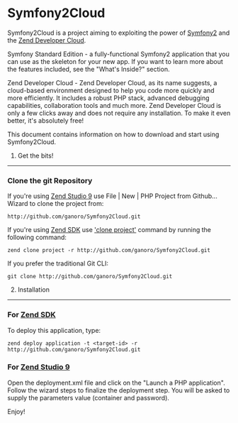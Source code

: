 Symfony2Cloud 
=============

Symfony2Cloud is a project aiming to exploiting the power of 
[Symfony2](http://symfony.com/doc/current/book/installation.html) and 
the [Zend Developer Cloud](http://my.phpcloud.com).

Symfony Standard Edition - a fully-functional Symfony2 application that you 
can use as the skeleton for your new app. If you want to learn more about 
the features included, see the "What's Inside?" section.

Zend Developer Cloud - Zend Developer Cloud, as its name suggests, a 
cloud-based environment designed to help you code more quickly and more 
efficiently. It includes a robust PHP stack, advanced debugging capabilities, 
collaboration tools and much more. Zend Developer Cloud is only a few clicks 
away and does not require any installation. To make it even better, 
it's absolutely free!

This document contains information on how to download and start using Symfony2Cloud.

1) Get the bits!
----------------

### Clone the git Repository


If you're using [Zend Studio 9](http://zend.com/studio/) use File | New | PHP Project from Github...
Wizard to clone the project from:

	http://github.com/ganoro/Symfony2Cloud.git

If you're using [Zend SDK](http://code.google.com/p/zend-sdk/) use 
['clone project'](http://code.google.com/p/zend-sdk/wiki/ManagingProjects#Clone_Project) command 
by running the following command:

	zend clone project -r http://github.com/ganoro/Symfony2Cloud.git

If you prefer the traditional Git CLI:

    git clone http://github.com/ganoro/Symfony2Cloud.git

2) Installation
---------------

### For [Zend SDK](http://code.google.com/p/zend-sdk/)

To deploy this application, type:

	zend deploy application -t <target-id> -r http://github.com/ganoro/Symfony2Cloud.git
	
### For [Zend Studio 9](http://zend.com/studio)

Open the deployment.xml file and click on the "Launch a PHP application".
Follow the wizard steps to finalize the deployment step. You will be asked to supply the 
parameters value (container and password).

Enjoy!